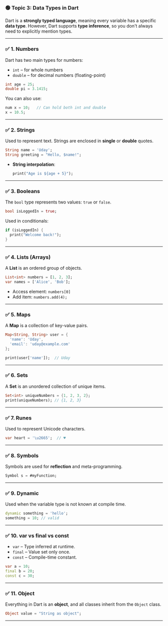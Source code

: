 ### 🟢 **Topic 3: Data Types in Dart**

Dart is a **strongly typed language**, meaning every variable has a specific **data type**. However, Dart supports **type inference**, so you don't always need to explicitly mention types.

---

### ✅ 1. **Numbers**

Dart has two main types for numbers:

* `int` – for whole numbers
* `double` – for decimal numbers (floating-point)

```dart
int age = 25;
double pi = 3.1415;
```

You can also use:

```dart
num x = 10;   // Can hold both int and double
x = 10.5;
```

---

### ✅ 2. **Strings**

Used to represent text. Strings are enclosed in **single** or **double** quotes.

```dart
String name = 'Uday';
String greeting = "Hello, $name!";
```

* **String interpolation**:

  ```dart
  print("Age is ${age + 5}");
  ```

---

### ✅ 3. **Booleans**

The `bool` type represents two values: `true` or `false`.

```dart
bool isLoggedIn = true;
```

Used in conditionals:

```dart
if (isLoggedIn) {
  print("Welcome back!");
}
```

---

### ✅ 4. **Lists (Arrays)**

A **List** is an ordered group of objects.

```dart
List<int> numbers = [1, 2, 3];
var names = ['Alice', 'Bob'];
```

* Access element: `numbers[0]`
* Add item: `numbers.add(4);`

---

### ✅ 5. **Maps**

A **Map** is a collection of key-value pairs.

```dart
Map<String, String> user = {
  'name': 'Uday',
  'email': 'uday@example.com'
};

print(user['name']);  // Uday
```

---

### ✅ 6. **Sets**

A **Set** is an unordered collection of unique items.

```dart
Set<int> uniqueNumbers = {1, 2, 3, 2};
print(uniqueNumbers); // {1, 2, 3}
```

---

### ✅ 7. **Runes**

Used to represent Unicode characters.

```dart
var heart = '\u2665';  // ♥
```

---

### ✅ 8. **Symbols**

Symbols are used for **reflection** and meta-programming.

```dart
Symbol s = #myFunction;
```

---

### ✅ 9. **Dynamic**

Used when the variable type is not known at compile time.

```dart
dynamic something = 'hello';
something = 10; // valid
```

---

### ✅ 10. **var vs final vs const**

* `var` – Type inferred at runtime.
* `final` – Value set only once.
* `const` – Compile-time constant.

```dart
var a = 10;
final b = 20;
const c = 30;
```

---

### ✅ 11. **Object**

Everything in Dart is an **object**, and all classes inherit from the `Object` class.

```dart
Object value = "String as object";
```

---

